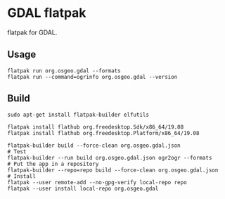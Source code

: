 # GDAL flatpak

flatpak for GDAL.

## Usage

    flatpak run org.osgeo.gdal --formats 
    flatpak run --command=ogrinfo org.osgeo.gdal --version


## Build


    sudo apt-get install flatpak-builder elfutils 

    flatpak install flathub org.freedesktop.Sdk/x86_64/19.08 
    flatpak install flathub org.freedesktop.Platform/x86_64/19.08 

    flatpak-builder build --force-clean org.osgeo.gdal.json 
    # Test
    flatpak-builder --run build org.osgeo.gdal.json ogr2ogr --formats 
    # Put the app in a repository
    flatpak-builder --repo=repo build --force-clean org.osgeo.gdal.json 
    # Install
    flatpak --user remote-add --no-gpg-verify local-repo repo  
    flatpak --user install local-repo org.osgeo.gdal  
